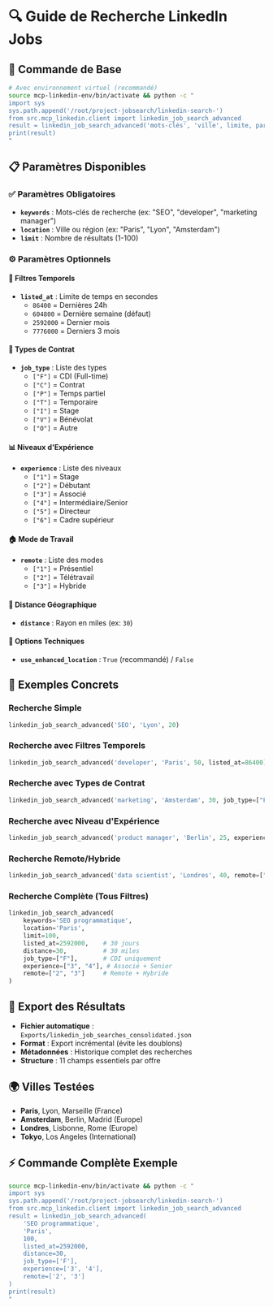 # 🔍 Guide de Recherche LinkedIn Jobs

## 🚀 Commande de Base

```bash
# Avec environnement virtuel (recommandé)
source mcp-linkedin-env/bin/activate && python -c "
import sys
sys.path.append('/root/project-jobsearch/linkedin-search-')
from src.mcp_linkedin.client import linkedin_job_search_advanced
result = linkedin_job_search_advanced('mots-clés', 'ville', limite, parametres...)
print(result)
"
```

## 📋 Paramètres Disponibles

### ✅ Paramètres Obligatoires
- **`keywords`** : Mots-clés de recherche (ex: "SEO", "developer", "marketing manager")
- **`location`** : Ville ou région (ex: "Paris", "Lyon", "Amsterdam")
- **`limit`** : Nombre de résultats (1-100)

### ⚙️ Paramètres Optionnels

#### 📅 Filtres Temporels
- **`listed_at`** : Limite de temps en secondes
  - `86400` = Dernières 24h
  - `604800` = Dernière semaine (défaut)
  - `2592000` = Dernier mois
  - `7776000` = Derniers 3 mois

#### 💼 Types de Contrat
- **`job_type`** : Liste des types
  - `["F"]` = CDI (Full-time)
  - `["C"]` = Contrat
  - `["P"]` = Temps partiel
  - `["T"]` = Temporaire
  - `["I"]` = Stage
  - `["V"]` = Bénévolat
  - `["O"]` = Autre

#### 📊 Niveaux d'Expérience
- **`experience`** : Liste des niveaux
  - `["1"]` = Stage
  - `["2"]` = Débutant
  - `["3"]` = Associé
  - `["4"]` = Intermédiaire/Senior
  - `["5"]` = Directeur
  - `["6"]` = Cadre supérieur

#### 🏠 Mode de Travail
- **`remote`** : Liste des modes
  - `["1"]` = Présentiel
  - `["2"]` = Télétravail
  - `["3"]` = Hybride

#### 📍 Distance Géographique
- **`distance`** : Rayon en miles (ex: `30`)

#### 🔧 Options Techniques
- **`use_enhanced_location`** : `True` (recommandé) / `False`

## 📝 Exemples Concrets

### Recherche Simple
```python
linkedin_job_search_advanced('SEO', 'Lyon', 20)
```

### Recherche avec Filtres Temporels
```python
linkedin_job_search_advanced('developer', 'Paris', 50, listed_at=86400)  # 24h
```

### Recherche avec Types de Contrat
```python
linkedin_job_search_advanced('marketing', 'Amsterdam', 30, job_type=["F", "C"])  # CDI + Contrat
```

### Recherche avec Niveau d'Expérience
```python
linkedin_job_search_advanced('product manager', 'Berlin', 25, experience=["4", "5"])  # Senior + Directeur
```

### Recherche Remote/Hybride
```python
linkedin_job_search_advanced('data scientist', 'Londres', 40, remote=["2", "3"])  # Remote + Hybride
```

### Recherche Complète (Tous Filtres)
```python
linkedin_job_search_advanced(
    keywords='SEO programmatique',
    location='Paris', 
    limit=100,
    listed_at=2592000,    # 30 jours
    distance=30,          # 30 miles
    job_type=["F"],       # CDI uniquement
    experience=["3", "4"], # Associé + Senior
    remote=["2", "3"]     # Remote + Hybride
)
```

## 💾 Export des Résultats

- **Fichier automatique** : `Exports/linkedin_job_searches_consolidated.json`
- **Format** : Export incrémental (évite les doublons)
- **Métadonnées** : Historique complet des recherches
- **Structure** : 11 champs essentiels par offre

## 🌍 Villes Testées

- **Paris**, Lyon, Marseille (France)
- **Amsterdam**, Berlin, Madrid (Europe)
- **Londres**, Lisbonne, Rome (Europe)
- **Tokyo**, Los Angeles (International)

## ⚡ Commande Complète Exemple

```bash
source mcp-linkedin-env/bin/activate && python -c "
import sys
sys.path.append('/root/project-jobsearch/linkedin-search-')
from src.mcp_linkedin.client import linkedin_job_search_advanced
result = linkedin_job_search_advanced(
    'SEO programmatique', 
    'Paris', 
    100, 
    listed_at=2592000,
    distance=30,
    job_type=['F'],
    experience=['3', '4'],
    remote=['2', '3']
)
print(result)
"
```